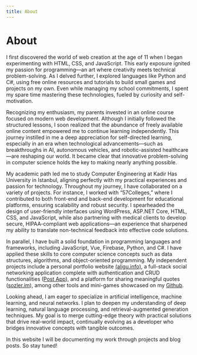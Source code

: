 ```yaml
---
title: About
---
```


# About

I first discovered the world of web creation at the age of 11 when I began experimenting with HTML, CSS, and JavaScript. This early exposure ignited my passion for programming—an art where creativity meets technical problem-solving. As I delved further, I explored languages like Python and C#, using free online resources and tutorials to build small games and projects on my own. Even while managing my school commitments, I spent my spare time mastering these technologies, fueled by curiosity and self-motivation.

Recognizing my enthusiasm, my parents invested in an online course focused on modern web development. Although I initially followed the structured lessons, I soon realized that the abundance of freely available online content empowered me to continue learning independently. This journey instilled in me a deep appreciation for self-directed learning, especially in an era when technological advancements—such as breakthroughs in AI, autonomous vehicles, and robotic-assisted healthcare—are reshaping our world. It became clear that innovative problem-solving in computer science holds the key to making nearly anything possible.

My academic path led me to study Computer Engineering at Kadir Has University in Istanbul, aligning perfectly with my practical experiences and passion for technology. Throughout my journey, I have collaborated on a variety of projects. For instance, I worked with “57Colleges,” where I contributed to both front-end and back-end development for educational platforms, ensuring scalability and robust security. I spearheaded the design of user-friendly interfaces using WordPress, ASP.NET Core, HTML, CSS, and JavaScript, while also partnering with medical clients to develop secure, HIPAA-compliant web applications—an experience that sharpened my ability to translate non-technical feedback into effective code solutions.

In parallel, I have built a solid foundation in programming languages and frameworks, including JavaScript, Vue, Firebase, Python, and C#. I have applied these skills to core computer science concepts such as data structures, algorithms, and object-oriented programming. My independent projects include a personal portfolio website <a target="new" href="https://aligu.info"><u>(aligu.info)</u></a>, a full-stack social networking application complete with authentication and CRUD functionalities ([<u>Post App</u>](/projects/postapp)), and a platform for sharing meaningful quotes ([<u>sozler.im</u>](/projects/sozlerim)), among other tools and mini-games showcased on my <a target="new" href="https://github.com/aligu7"><u>Github</u></a>.

Looking ahead, I am eager to specialize in artificial intelligence, machine learning, and neural networks. I plan to deepen my understanding of deep learning, natural language processing, and retrieval-augmented generation techniques. My goal is to merge cutting-edge theory with practical solutions that drive real-world impact, continually evolving as a developer who bridges innovative concepts with tangible outcomes.

In this website I will be documenting my work through projects and blog posts. So stay tuned!
